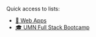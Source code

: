 Quick access to lists:
- [🧩 Web Apps](https://github.com/stars/binderb/lists/web-apps)
- [🎓 UMN Full Stack Bootcamp](https://github.com/stars/binderb/lists/umn-coding-bootcamp)
